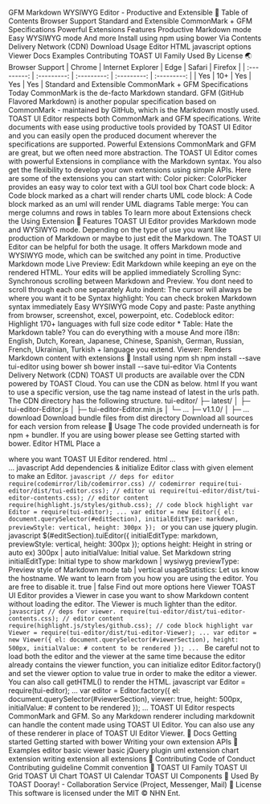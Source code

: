 GFM Markdown WYSIWYG Editor - Productive and Extensible 🚩 Table of Contents Browser Support Standard and Extensible CommonMark + GFM Specifications Powerful Extensions Features Productive Markdown mode Easy WYSIWYG mode And more Install using npm using bower Via Contents Delivery Network (CDN) Download Usage Editor HTML javascript options Viewer Docs Examples Contributing TOAST UI Family Used By License 🌏 Browser Support | Chrome | Internet Explorer | Edge | Safari | Firefox | | :---------: | :---------: | :---------: | :---------: | :---------: | | Yes | 10+ | Yes | Yes | Yes | Standard and Extensible CommonMark + GFM Specifications Today CommonMark is the de-facto Markdown standard. GFM (GitHub Flavored Markdown) is another popular specification based on CommonMark - maintained by GitHub, which is the Markdown mostly used. TOAST UI Editor respects both CommonMark and GFM specifications. Write documents with ease using productive tools provided by TOAST UI Editor and you can easily open the produced document wherever the specifications are supported. Powerful Extensions CommonMark and GFM are great, but we often need more abstraction. The TOAST UI Editor comes with powerful Extensions in compliance with the Markdown syntax. You also get the flexibility to develop your own extensions using simple APIs. Here are some of the extensions you can start with: Color picker: ColorPicker provides an easy way to color text with a GUI tool box Chart code block: A Code block marked as a chart will render charts UML code block: A Code block marked as an uml will render UML diagrams Table merge: You can merge columns and rows in tables To learn more about Extensions check the Using Extension 🎨 Features TOAST UI Editor provides Markdown mode and WYSIWYG mode. Depending on the type of use you want like production of Markdown or maybe to just edit the Markdown. The TOAST UI Editor can be helpful for both the usage. It offers Markdown mode and WYSIWYG mode, which can be switched any point in time. Productive Markdown mode Live Preview: Edit Markdown while keeping an eye on the rendered HTML. Your edits will be applied immediately Scrolling Sync: Synchronous scrolling between Markdown and Preview. You dont need to scroll through each one separately Auto indent: The cursor will always be where you want it to be Syntax highlight: You can check broken Markdown syntax immediately Easy WYSIWYG mode Copy and paste: Paste anything from browser, screenshot, excel, powerpoint, etc. Codeblock editor: Highlight 170+ languages with full size code editor * Table: Hate the Markdown table? You can do everything with a mouse And more i18n: English, Dutch, Korean, Japanese, Chinese, Spanish, German, Russian, French, Ukrainian, Turkish + language you extend. Viewer: Renders Markdown content with extensions 💾 Install using npm sh npm install --save tui-editor using bower sh bower install --save tui-editor Via Contents Delivery Network (CDN) TOAST UI products are available over the CDN powered by TOAST Cloud. You can use the CDN as below. html <script src="https://uicdn.toast.com/tui-editor/latest/tui-editor-Editor.js"></script> If you want to use a specific version, use the tag name instead of latest in the urls path. The CDN directory has the following structure. tui-editor/ ├─ latest/ │ ├─ tui-editor-Editor.js │ ├─ tui-editor-Editor.min.js │ └─ ... ├─ v1.1.0/ │ ├─ ... download Download bundle files from dist directory Download all sources for each version from release 🔨 Usage The code provided underneath is for npm + bundler. If you are using bower please see Getting started with bower. Editor HTML Place a <div></div> where you want TOAST UI Editor rendered. html <body> ... <div id="editSection"></div> ... </body> javascript Add dependencies & initialize Editor class with given element to make an Editor. ```javascript // deps for editor require(codemirror/lib/codemirror.css) // codemirror require(tui-editor/dist/tui-editor.css); // editor ui require(tui-editor/dist/tui-editor-contents.css); // editor content require(highlight.js/styles/github.css); // code block highlight var Editor = require(tui-editor); ... var editor = new Editor({ el: document.querySelector(#editSection), initialEditType: markdown, previewStyle: vertical, height: 300px }); ``` or you can use jquery plugin. javascript $(#editSection).tuiEditor({ initialEditType: markdown, previewStyle: vertical, height: 300px }); options height: Height in string or auto ex) 300px | auto initialValue: Initial value. Set Markdown string initialEditType: Initial type to show markdown | wysiwyg previewType: Preview style of Markdown mode tab | vertical usageStatistics: Let us know the hostname. We want to learn from you how you are using the editor. You are free to disable it. true | false Find out more options here Viewer TOAST UI Editor provides a Viewer in case you want to show Markdown content without loading the editor. The Viewer is much lighter than the editor. ```javascript // deps for viewer. require(tui-editor/dist/tui-editor-contents.css); // editor content require(highlight.js/styles/github.css); // code block highlight var Viewer = require(tui-editor/dist/tui-editor-Viewer); ... var editor = new Viewer({ el: document.querySelector(#viewerSection), height: 500px, initialValue: # content to be rendered }); ... ``` Be careful not to load both the editor and the viewer at the same time because the editor already contains the viewer function, you can initialize editor Editor.factory() and set the viewer option to value true in order to make the editor a viewer. You can also call getHTML() to render the HTML. javascript var Editor = require(tui-editor); ... var editor = Editor.factory({ el: document.querySelector(#viewerSection), viewer: true, height: 500px, initialValue: # content to be rendered }); ... TOAST UI Editor respects CommonMark and GFM. So any Markdown renderer including markdownit can handle the content made using TOAST UI Editor. You can also use any of these renderer in place of TOAST UI Editor Viewer. 📙 Docs Getting started Getting started with bower Writing your own extension APIs 🐾 Examples editor basic viewer basic jQuery plugin uml extension chart extension writing extension all extensions 💬 Contributing Code of Conduct Contributing guideline Commit convention 🍞 TOAST UI Family TOAST UI Grid TOAST UI Chart TOAST UI Calendar TOAST UI Components 🚀 Used By TOAST Dooray! - Collaboration Service (Project, Messenger, Mail) 📜 License This software is licensed under the MIT © NHN Ent.